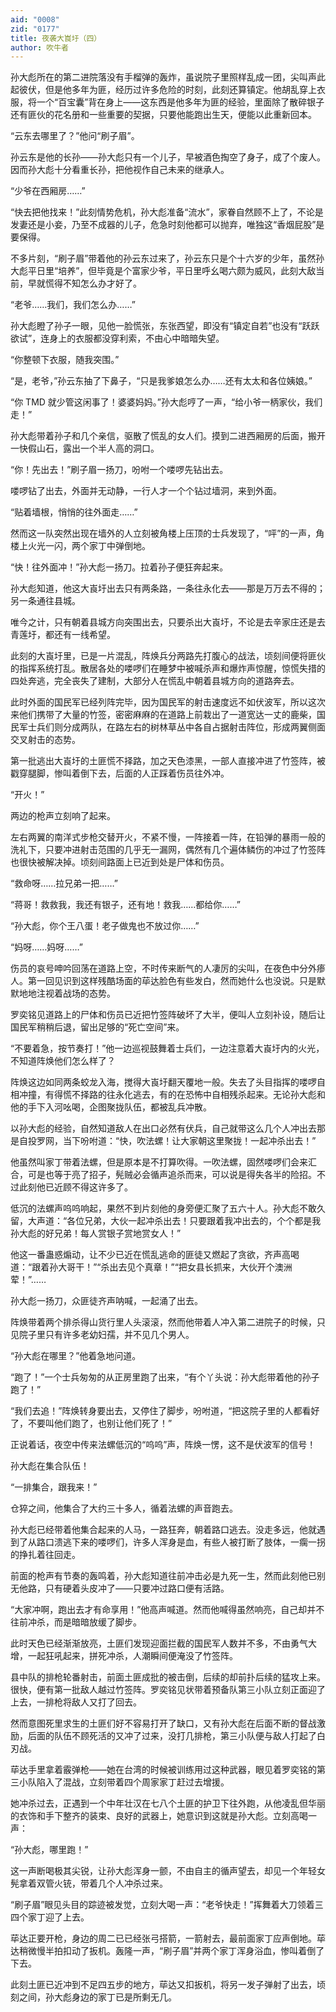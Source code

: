 ```yaml
---
aid: "0008"
zid: "0177"
title: 夜袭大崀圩（四）
author: 吹牛者
---
```


孙大彪所在的第二进院落没有手榴弹的轰炸，虽说院子里照样乱成一团，尖叫声此起彼伏，但是他多年为匪，经历过许多危险的时刻，此刻还算镇定。他胡乱穿上衣服，将一个“百宝囊”背在身上――这东西是他多年为匪的经验，里面除了散碎银子还有匪伙的花名册和一些重要的契据，只要他能跑出生天，便能以此重新回本。

“云东去哪里了？”他问“刷子眉”。

孙云东是他的长孙――孙大彪只有一个儿子，早被酒色掏空了身子，成了个废人。因而孙大彪十分看重长孙，把他视作自己未来的继承人。

“少爷在西厢房……”

“快去把他找来！”此刻情势危机，孙大彪准备“流水”，家眷自然顾不上了，不论是发妻还是小妾，乃至不成器的儿子，危急时刻他都可以抛弃，唯独这“香烟屁股”是要保得。

不多片刻，“刷子眉”带着他的孙云东过来了，孙云东只是个十六岁的少年，虽然孙大彪平日里“培养”，但毕竟是个富家少爷，平日里呼幺喝六颇为威风，此刻大敌当前，早就慌得不知怎么办才好了。

“老爷……我们，我们怎么办……”

孙大彪瞪了孙子一眼，见他一脸慌张，东张西望，即没有“镇定自若”也没有“跃跃欲试”，连身上的衣服都没穿利索，不由心中暗暗失望。

“你整顿下衣服，随我突围。”

“是，老爷，”孙云东抽了下鼻子，“只是我爹娘怎么办……还有太太和各位姨娘。”

“你 TMD 就少管这闲事了！婆婆妈妈。”孙大彪哼了一声，“给小爷一柄家伙，我们走！”

孙大彪带着孙子和几个亲信，驱散了慌乱的女人们。摸到二进西厢房的后面，搬开一快假山石，露出一个半人高的洞口。

“你！先出去！”刷子眉一扬刀，吩咐一个喽啰先钻出去。

喽啰钻了出去，外面并无动静，一行人才一个个钻过墙洞，来到外面。

“贴着墙根，悄悄的往外面走……”

然而这一队突然出现在墙外的人立刻被角楼上压顶的士兵发现了，“呯”的一声，角楼上火光一闪，两个家丁中弹倒地。

“快！往外面冲！”孙大彪一扬刀。拉着孙子便狂奔起来。

孙大彪知道，他这大崀圩出去只有两条路，一条往永化去――那是万万去不得的；另一条通往县城。

唯今之计，只有朝着县城方向突围出去，只要杀出大崀圩，不论是去辛家庄还是去青莲圩，都还有一线希望。

此刻的大崀圩里，已是一片混乱，阵焕兵分两路先打腹心的战法，顷刻间便将匪伙的指挥系统打乱。散居各处的喽啰们在睡梦中被喊杀声和爆炸声惊醒，惊慌失措的四处奔逃，完全丧失了建制，大部分人在慌乱中朝着县城方向的道路奔去。

此时外面的国民军已经列阵完毕，因为国民军的射击速度远不如伏波军，所以这次来他们携带了大量的竹签，密密麻麻的在道路上前栽出了一道宽达一丈的鹿柴，国民军士兵们则分成两队，在路左右的树林草丛中各自占据射击阵位，形成两翼侧面交叉射击的态势。

第一批逃出大崀圩的土匪慌不择路，加之天色漆黑，一部人直接冲进了竹签阵，被戳穿腿脚，惨叫着倒下去，后面的人正踩着伤员往外冲。

“开火！”

两边的枪声立刻响了起来。

左右两翼的南洋式步枪交替开火，不紧不慢，一阵接着一阵，在铅弹的暴雨一般的洗礼下，只要冲进射击范围的几乎无一漏网，偶然有几个遍体鳞伤的冲过了竹签阵也很快被解决掉。顷刻间路面上已近到处是尸体和伤员。

“救命呀……拉兄弟一把……”

“蒋哥！救救我，我还有银子，还有地！救我……都给你……”

“孙大彪，你个王八蛋！老子做鬼也不放过你……”

“妈呀……妈呀……”

伤员的哀号呻吟回荡在道路上空，不时传来断气的人凄厉的尖叫，在夜色中分外瘆人。第一回见识到这样残酷场面的荜达脸色有些发白，然而她什么也没说。只是默默地地注视着战场的态势。

罗奕铭见道路上的尸体和伤员已近把竹签阵破坏了大半，便叫人立刻补设，随后让国民军稍稍后退，留出足够的“死亡空间”来。

“不要着急，按节奏打！”他一边巡视鼓舞着士兵们，一边注意着大崀圩内的火光，不知道阵焕他们怎么样了？

阵焕这边如同两条蛟龙入海，搅得大崀圩翻天覆地一般。失去了头目指挥的喽啰自相冲撞，有得慌不择路的往永化逃去，有的在恐怖中自相残杀起来。无论孙大彪和他的手下入河吆喝，企图聚拢队伍，都被乱兵冲散。

以孙大彪的经验，自然知道敌人在出口必然有伏兵，自己就带这么几个人冲出去那是自投罗网，当下吩咐道：“快，吹法螺！让大家朝这里聚拢！一起冲杀出去！”

他虽然叫家丁带着法螺，但是原本是不打算吹得。一吹法螺，固然喽啰们会来汇合，可是也等于亮了招子，髡贼必会循声追杀而来，可以说是得失各半的险招。不过此刻他已近顾不得这许多了。

低沉的法螺声呜呜响起，果然不到片刻他的身旁便汇聚了五六十人。孙大彪不敢久留，大声道：“各位兄弟，大伙一起冲杀出去！只要跟着我冲出去的，个个都是我孙大彪的好兄弟！每人赏银子赏地赏女人！”

他这一番蛊惑煽动，让不少已近在慌乱逃命的匪徒又燃起了贪欲，齐声高喝道：“跟着孙大哥干！”“杀出去见个真章！”“把女县长抓来，大伙开个澳洲荤！”……

孙大彪一扬刀，众匪徒齐声呐喊，一起涌了出去。

阵焕带着两个排杀得山货行里人头滚滚，然而他带着人冲入第二进院子的时候，只见院子里只有许多老幼妇孺，并不见几个男人。

“孙大彪在哪里？”他着急地问道。

“跑了！”一个士兵匆匆的从正房里跑了出来，“有个丫头说：孙大彪带着他的孙子跑了！”

“我们去追！”阵焕转身要出去，又停住了脚步，吩咐道，“把这院子里的人都看好了，不要叫他们跑了，也别让他们死了！”

正说着话，夜空中传来法螺低沉的“呜呜”声，阵焕一愣，这不是伏波军的信号！

孙大彪在集合队伍！

“一排集合，跟我来！”

仓猝之间，他集合了大约三十多人，循着法螺的声音跑去。

孙大彪已经带着他集合起来的人马，一路狂奔，朝着路口逃去。没走多远，他就遇到了从路口溃逃下来的喽啰们，许多人浑身是血，有些人被打断了肢体，一瘸一拐的挣扎着往回走。

前面的枪声有节奏的轰鸣着，孙大彪知道往前冲击必是九死一生，然而此刻他已别无他路，只有硬着头皮冲了――只要冲过路口便有活路。

“大家冲啊，跑出去才有命享用！”他高声喊道。然而他喊得虽然响亮，自己却并不往前冲杀，而是暗暗放缓了脚步。

此时天色已经渐渐放亮，土匪们发现迎面拦截的国民军人数并不多，不由勇气大增，一起狂吼起来，拼死冲杀，人潮瞬间便淹没了竹签阵。

县中队的排枪轮番射击，前面土匪成批的被击倒，后续的却前扑后续的猛攻上来。很快，便有第一批敌人越过竹签阵。罗奕铭见状带着预备队第三小队立刻正面迎了上去，一排枪将敌人又打了回去。

然而意图死里求生的土匪们好不容易打开了缺口，又有孙大彪在后面不断的督战激励，后面的队伍不顾死活的又冲了过来，没打几排枪，第三小队便与敌人打起了白刃战。

荜达手里拿着霰弹枪――她在台湾的时候被训练用过这种武器，眼见着罗奕铭的第三小队陷入了混战，立刻带着四个周家家丁赶过去增援。

她冲杀过去，正遇到一个中年壮汉在七八个土匪的护卫下往外跑，从他凌乱但华丽的衣饰和手下整齐的装束、良好的武器上，她意识到这就是孙大彪。立刻高喝一声：

“孙大彪，哪里跑！”

这一声断喝极其尖锐，让孙大彪浑身一颤，不由自主的循声望去，却见一个年轻女髡拿着双管火铳，带着几个人冲杀过来。

“刷子眉”眼见头目的踪迹被发觉，立刻大喝一声：“老爷快走！”挥舞着大刀领着三四个家丁迎了上去。

荜达正要开枪，身边的周二已已经张弓搭箭，一箭射去，最前面家丁应声倒地。荜达稍微慢半拍扣动了扳机。轰隆一声，“刷子眉”并两个家丁浑身浴血，惨叫着倒了下去。

此刻土匪已近冲到不足四五步的地方，荜达又扣扳机，将另一发子弹射了出去，顷刻之间，孙大彪身边的家丁已是所剩无几。
